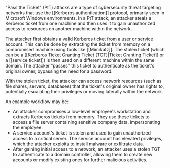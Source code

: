 "Pass the Ticket" (PtT) attacks are a type of cybersecurity threat targeting networks that use the [[Kerberos authentication]] protocol, primarily seen in Microsoft Windows environments. In a PtT attack, an attacker steals a Kerberos ticket from one machine and then uses it to gain unauthorized access to resources on another machine within the network.

The attacker first obtains a valid Kerberos ticket from a user or service account. This can be done by extracting the ticket from memory on a compromised machine using tools like [[Mimikatz]]. The stolen ticket (which can be a [[Kerberos Ticket Granting Ticket (TGT)|Ticket Granting Ticket]] or a [[service ticket]]) is then used on a different machine within the same domain. The attacker "passes" this ticket to authenticate as the ticket's original owner, bypassing the need for a password.

With the stolen ticket, the attacker can access network resources (such as file shares, servers, databases) that the ticket's original owner has rights to, potentially escalating their privileges or moving laterally within the network.

An example workflow may be:

- An attacker compromises a low-level employee's workstation and extracts Kerberos tickets from memory. They use these tickets to access a file server containing sensitive company data, impersonating the employee.
- A service account's ticket is stolen and used to gain unauthorized access to a critical server. The service account has elevated privileges, which the attacker exploits to install malware or exfiltrate data.
- After gaining initial access to a network, an attacker uses a stolen TGT to authenticate to a domain controller, allowing them to create new accounts or modify existing ones for further malicious activities.


